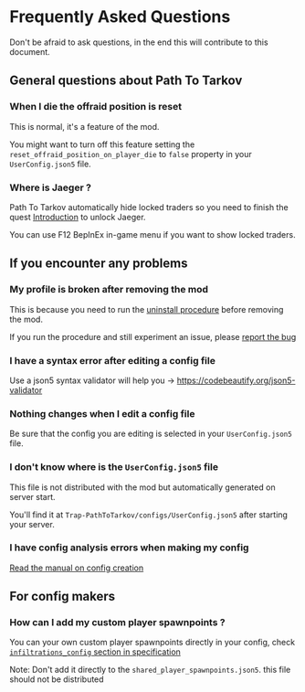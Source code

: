 # Frequently Asked Questions

Don't be afraid to ask questions, in the end this will contribute to this document.

## General questions about Path To Tarkov

### When I die the offraid position is reset
This is normal, it's a feature of the mod.

You might want to turn off this feature setting the `reset_offraid_position_on_player_die` to `false` property in your `UserConfig.json5` file.

### Where is Jaeger ?
Path To Tarkov automatically hide locked traders so you need to finish the quest [Introduction](https://escapefromtarkov.fandom.com/wiki/Introduction) to unlock Jaeger.

You can use F12 BepInEx in-game menu if you want to show locked traders.


## If you encounter any problems

### My profile is broken after removing the mod
This is because you need to run the [uninstall procedure](./HOW_TO_UNINSTALL.md) before removing the mod.

If you run the procedure and still experiment an issue, please [report the bug](./HOW_TO_REPORT_A_BUG.md)

### I have a syntax error after editing a config file
Use a json5 syntax validator will help you -> https://codebeautify.org/json5-validator

### Nothing changes when I edit a config file
Be sure that the config you are editing is selected in your `UserConfig.json5` file.

### I don't know where is the `UserConfig.json5` file
This file is not distributed with the mod but automatically generated on server start.

You'll find it at `Trap-PathToTarkov/configs/UserConfig.json5` after starting your server.

### I have config analysis errors when making my config
[Read the manual on config creation](./HOW_TO_CREATE_CONFIG.md)

## For config makers
### How can I add my custom player spawnpoints ?

You can your own custom player spawnpoints directly in your config, check [`infiltrations_config` section in specification](./specification/README.md#infiltrations_config-infiltrationsconfig)

Note: Don't add it directly to the `shared_player_spawnpoints.json5`. this file should not be distributed